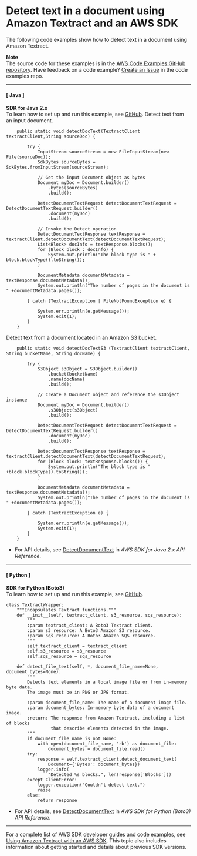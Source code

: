# Detect text in a document using Amazon Textract and an AWS SDK<a name="example_textract_DetectDocumentText_section"></a>

The following code examples show how to detect text in a document using Amazon Textract\.

**Note**  
The source code for these examples is in the [AWS Code Examples GitHub repository](https://github.com/awsdocs/aws-doc-sdk-examples)\. Have feedback on a code example? [Create an Issue](https://github.com/awsdocs/aws-doc-sdk-examples/issues/new/choose) in the code examples repo\. 

------
#### [ Java ]

**SDK for Java 2\.x**  
 To learn how to set up and run this example, see [GitHub](https://github.com/awsdocs/aws-doc-sdk-examples/tree/main/javav2/example_code/textract#readme)\. 
Detect text from an input document\.  

```
    public static void detectDocText(TextractClient textractClient,String sourceDoc) {

        try {
            InputStream sourceStream = new FileInputStream(new File(sourceDoc));
            SdkBytes sourceBytes = SdkBytes.fromInputStream(sourceStream);

            // Get the input Document object as bytes
            Document myDoc = Document.builder()
                .bytes(sourceBytes)
                .build();

            DetectDocumentTextRequest detectDocumentTextRequest = DetectDocumentTextRequest.builder()
                .document(myDoc)
                .build();

            // Invoke the Detect operation
            DetectDocumentTextResponse textResponse = textractClient.detectDocumentText(detectDocumentTextRequest);
            List<Block> docInfo = textResponse.blocks();
            for (Block block : docInfo) {
                System.out.println("The block type is " + block.blockType().toString());
            }

            DocumentMetadata documentMetadata = textResponse.documentMetadata();
            System.out.println("The number of pages in the document is " +documentMetadata.pages());

        } catch (TextractException | FileNotFoundException e) {

            System.err.println(e.getMessage());
            System.exit(1);
        }
    }
```
Detect text from a document located in an Amazon S3 bucket\.  

```
    public static void detectDocTextS3 (TextractClient textractClient, String bucketName, String docName) {

        try {
            S3Object s3Object = S3Object.builder()
                .bucket(bucketName)
                .name(docName)
                .build();

            // Create a Document object and reference the s3Object instance
            Document myDoc = Document.builder()
                .s3Object(s3Object)
                .build();

            DetectDocumentTextRequest detectDocumentTextRequest = DetectDocumentTextRequest.builder()
                .document(myDoc)
                .build();

            DetectDocumentTextResponse textResponse = textractClient.detectDocumentText(detectDocumentTextRequest);
            for (Block block: textResponse.blocks()) {
                System.out.println("The block type is " +block.blockType().toString());
            }

            DocumentMetadata documentMetadata = textResponse.documentMetadata();
            System.out.println("The number of pages in the document is " +documentMetadata.pages());

        } catch (TextractException e) {

            System.err.println(e.getMessage());
            System.exit(1);
        }
    }
```
+  For API details, see [DetectDocumentText](https://docs.aws.amazon.com/goto/SdkForJavaV2/textract-2018-06-27/DetectDocumentText) in *AWS SDK for Java 2\.x API Reference*\. 

------
#### [ Python ]

**SDK for Python \(Boto3\)**  
 To learn how to set up and run this example, see [GitHub](https://github.com/awsdocs/aws-doc-sdk-examples/tree/main/python/example_code/textract#code-examples)\. 
  

```
class TextractWrapper:
    """Encapsulates Textract functions."""
    def __init__(self, textract_client, s3_resource, sqs_resource):
        """
        :param textract_client: A Boto3 Textract client.
        :param s3_resource: A Boto3 Amazon S3 resource.
        :param sqs_resource: A Boto3 Amazon SQS resource.
        """
        self.textract_client = textract_client
        self.s3_resource = s3_resource
        self.sqs_resource = sqs_resource

    def detect_file_text(self, *, document_file_name=None, document_bytes=None):
        """
        Detects text elements in a local image file or from in-memory byte data.
        The image must be in PNG or JPG format.

        :param document_file_name: The name of a document image file.
        :param document_bytes: In-memory byte data of a document image.
        :return: The response from Amazon Textract, including a list of blocks
                 that describe elements detected in the image.
        """
        if document_file_name is not None:
            with open(document_file_name, 'rb') as document_file:
                document_bytes = document_file.read()
        try:
            response = self.textract_client.detect_document_text(
                Document={'Bytes': document_bytes})
            logger.info(
                "Detected %s blocks.", len(response['Blocks']))
        except ClientError:
            logger.exception("Couldn't detect text.")
            raise
        else:
            return response
```
+  For API details, see [DetectDocumentText](https://docs.aws.amazon.com/goto/boto3/textract-2018-06-27/DetectDocumentText) in *AWS SDK for Python \(Boto3\) API Reference*\. 

------

For a complete list of AWS SDK developer guides and code examples, see [Using Amazon Textract with an AWS SDK](sdk-general-information-section.md)\. This topic also includes information about getting started and details about previous SDK versions\.